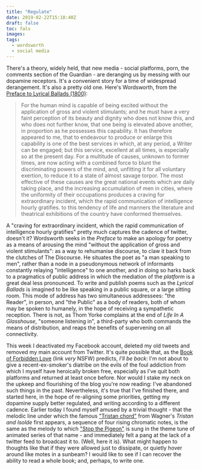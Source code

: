 ```yaml
---
title: "Regulate"
date: 2019-02-22T15:18:40Z
draft: false
toc: fals
images:
tags: 
  - wordsworth
  - social media 
---
```

There's a theory, widely held, that new media - social platforms, porn, the comments section of the Guardian - are deranging us by messing with our dopamine receptors. It's a convenient story for a time of widespread derangement. It's also a pretty old one. Here's Wordsworth, from the [Preface to Lyrical Ballads (1800)](https://www.bartleby.com/39/36.html):

> For the human mind is capable of being excited without the application of gross and violent stimulants; and he must have a very faint perception of its beauty and dignity who does not know this, and who does not further know, that one being is elevated above another, in proportion as he possesses this capability. It has therefore appeared to me, that to endeavour to produce or enlarge this capability is one of the best services in which, at any period, a Writer can be engaged; but this service, excellent at all times, is especially so at the present day. For a multitude of causes, unknown to former times, are now acting with a combined force to blunt the discriminating powers of the mind, and, unfitting it for all voluntary exertion, to reduce it to a state of almost savage torpor. The most effective of these causes are the great national events which are daily taking place, and the increasing accumulation of men in cities, where the uniformity of their occupations produces a craving for extraordinary incident, which the rapid communication of intelligence hourly gratifies. to this tendency of life and manners the literature and theatrical exhibitions of the country have conformed themselves.

A "craving for extraordinary incident, which the rapid communication of intelligence hourly gratifies" pretty much captures the cadence of twitter, doesn't it? Wordsworth seeks in the _Preface_ to make an apology for poetry as a means of arousing the mind "without the application of gross and violent stimulants": as a way to rehumanise discourse, to claw it back from the clutches of The Discourse. He situates the poet as "a man speaking to men", rather than a node in a pseudonymous network of informants constantly relaying "intelligence" to one another, and in doing so harks back to a pragmatics of public address in which the mediation of the _platform_ is a great deal less pronounced. To write and publish poems such as the _Lyrical Ballads_ is imagined to be like speaking in a public square, or a large sitting room. This mode of address has two simultaneous addressees: "the Reader", in person, and "the Public" as a body of readers, both of whom may be spoken to humanely, in the hope of receiving a sympathetic reception. There is not, as Thom Yorke complains at the end of _Life In A Glasshouse_, "someone listening in", a third-party who both commands the means of distribution, and reaps the benefits of supervening on all connectivity.

This week I deactivated my Facebook account, deleted my old tweets and removed my main account from Twitter. It's quite possible that, as the [Book of Forbidden Love](https://www.oglaf.com/booklove/) (link _very_ NSFW) predicts, _I'll be back_: I'm not about to give a recent-ex-smoker's diatribe on the evils of the foul addiction from which I myself have heroically broken free, especially as I've quit both platforms and returned at least once before. Nor would I stake my neck on the upkeep and flourishing of the blog you're now reading: I've abandoned such things in the past. Nevertheless, it's true that I've finished there, and started here, in the hope of re-aligning some priorities, getting my dopamine supply better regulated, and writing according to a different cadence. Earlier today I found myself amused by a trivial thought - that the melodic line under which the famous ["Tristan chord"](https://www.youtube.com/watch?v=gpWg_cZkDho) from Wagner's _Tristan and Isolde_ first appears, a sequence of four rising chromatic notes, is the same as the melody to which ["Stop the Pigeon"](https://www.youtube.com/watch?v=sj6-LG5VpGk) is sung in the theme tune of animated series of that name - and immediately felt a pang at the lack of a twitter feed to broadcast it to. (Well, here it is). What might happen to thoughts like that if they were allowed just to dissipate, or quietly hover around like motes in a sunbeam? I would like to see if I can recover the ability to read a whole book; and, perhaps, to write one.
